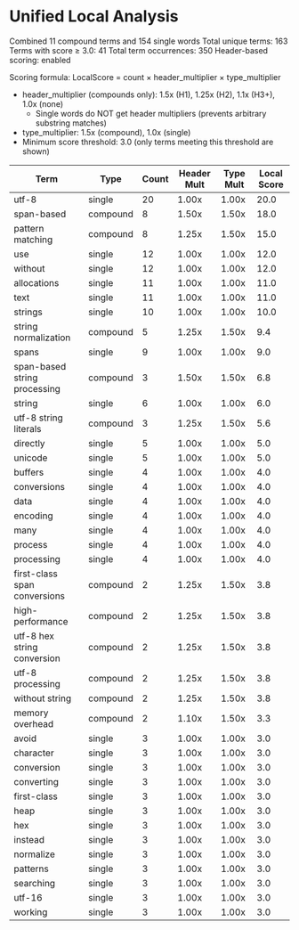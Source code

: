 # Unified Local Analysis

Combined 11 compound terms and 154 single words
Total unique terms: 163
Terms with score ≥ 3.0: 41
Total term occurrences: 350
Header-based scoring: enabled

Scoring formula: LocalScore = count × header_multiplier × type_multiplier
- header_multiplier (compounds only): 1.5x (H1), 1.25x (H2), 1.1x (H3+), 1.0x (none)
  - Single words do NOT get header multipliers (prevents arbitrary substring matches)
- type_multiplier: 1.5x (compound), 1.0x (single)
- Minimum score threshold: 3.0 (only terms meeting this threshold are shown)

| Term | Type | Count | Header Mult | Type Mult | Local Score |
|------|------|-------|-------------|-----------|-------------|
| utf-8 | single | 20 | 1.00x | 1.00x | 20.0 |
| span-based | compound | 8 | 1.50x | 1.50x | 18.0 |
| pattern matching | compound | 8 | 1.25x | 1.50x | 15.0 |
| use | single | 12 | 1.00x | 1.00x | 12.0 |
| without | single | 12 | 1.00x | 1.00x | 12.0 |
| allocations | single | 11 | 1.00x | 1.00x | 11.0 |
| text | single | 11 | 1.00x | 1.00x | 11.0 |
| strings | single | 10 | 1.00x | 1.00x | 10.0 |
| string normalization | compound | 5 | 1.25x | 1.50x | 9.4 |
| spans | single | 9 | 1.00x | 1.00x | 9.0 |
| span-based string processing | compound | 3 | 1.50x | 1.50x | 6.8 |
| string | single | 6 | 1.00x | 1.00x | 6.0 |
| utf-8 string literals | compound | 3 | 1.25x | 1.50x | 5.6 |
| directly | single | 5 | 1.00x | 1.00x | 5.0 |
| unicode | single | 5 | 1.00x | 1.00x | 5.0 |
| buffers | single | 4 | 1.00x | 1.00x | 4.0 |
| conversions | single | 4 | 1.00x | 1.00x | 4.0 |
| data | single | 4 | 1.00x | 1.00x | 4.0 |
| encoding | single | 4 | 1.00x | 1.00x | 4.0 |
| many | single | 4 | 1.00x | 1.00x | 4.0 |
| process | single | 4 | 1.00x | 1.00x | 4.0 |
| processing | single | 4 | 1.00x | 1.00x | 4.0 |
| first-class span conversions | compound | 2 | 1.25x | 1.50x | 3.8 |
| high-performance | compound | 2 | 1.25x | 1.50x | 3.8 |
| utf-8 hex string conversion | compound | 2 | 1.25x | 1.50x | 3.8 |
| utf-8 processing | compound | 2 | 1.25x | 1.50x | 3.8 |
| without string | compound | 2 | 1.25x | 1.50x | 3.8 |
| memory overhead | compound | 2 | 1.10x | 1.50x | 3.3 |
| avoid | single | 3 | 1.00x | 1.00x | 3.0 |
| character | single | 3 | 1.00x | 1.00x | 3.0 |
| conversion | single | 3 | 1.00x | 1.00x | 3.0 |
| converting | single | 3 | 1.00x | 1.00x | 3.0 |
| first-class | single | 3 | 1.00x | 1.00x | 3.0 |
| heap | single | 3 | 1.00x | 1.00x | 3.0 |
| hex | single | 3 | 1.00x | 1.00x | 3.0 |
| instead | single | 3 | 1.00x | 1.00x | 3.0 |
| normalize | single | 3 | 1.00x | 1.00x | 3.0 |
| patterns | single | 3 | 1.00x | 1.00x | 3.0 |
| searching | single | 3 | 1.00x | 1.00x | 3.0 |
| utf-16 | single | 3 | 1.00x | 1.00x | 3.0 |
| working | single | 3 | 1.00x | 1.00x | 3.0 |
